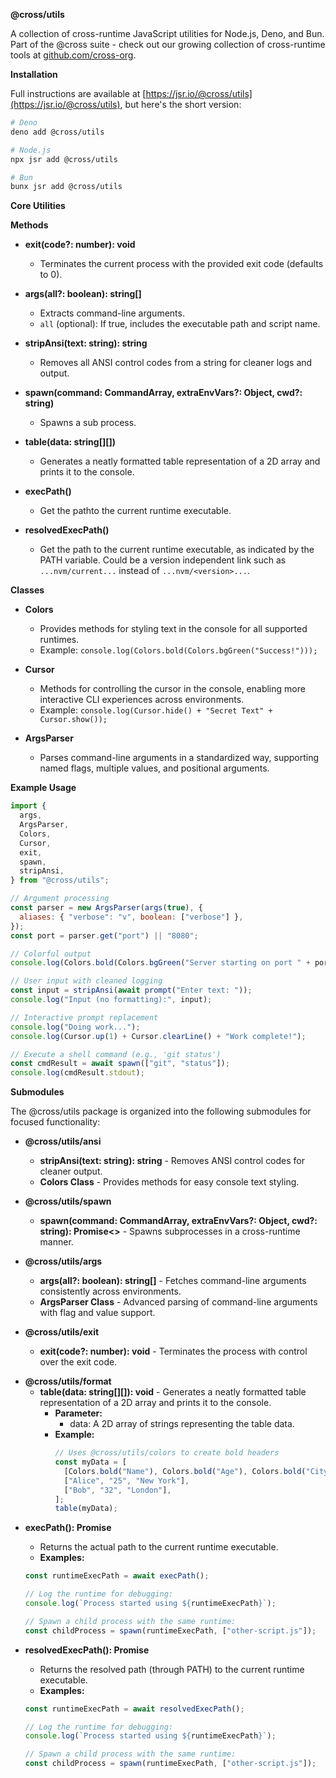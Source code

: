 **@cross/utils**

A collection of cross-runtime JavaScript utilities for Node.js, Deno, and Bun.
Part of the @cross suite - check out our growing collection of cross-runtime
tools at [github.com/cross-org](https://github.com/cross-org).

**Installation**

Full instructions are available at
[https://jsr.io/@cross/utils](https://jsr.io/@cross/utils), but here's the short
version:

```bash
# Deno
deno add @cross/utils

# Node.js
npx jsr add @cross/utils

# Bun
bunx jsr add @cross/utils
```

**Core Utilities**

**Methods**

- **exit(code?: number): void**
  - Terminates the current process with the provided exit code (defaults to 0).

- **args(all?: boolean): string[]**
  - Extracts command-line arguments.
  - `all` (optional): If true, includes the executable path and script name.

- **stripAnsi(text: string): string**
  - Removes all ANSI control codes from a string for cleaner logs and output.

- **spawn(command: CommandArray, extraEnvVars?: Object, cwd?: string)**
  - Spawns a sub process.

- **table(data: string[][])**
  - Generates a neatly formatted table representation of a 2D array and prints
    it to the console.

- **execPath()**
  - Get the pathto the current runtime executable.

- **resolvedExecPath()**
  - Get the path to the current runtime executable, as indicated by the PATH
    variable. Could be a version independent link such as `...nvm/current...`
    instead of `...nvm/<version>...`.

**Classes**

- **Colors**
  - Provides methods for styling text in the console for all supported runtimes.
  - Example: `console.log(Colors.bold(Colors.bgGreen("Success!")));`

- **Cursor**
  - Methods for controlling the cursor in the console, enabling more interactive
    CLI experiences across environments.
  - Example: `console.log(Cursor.hide() + "Secret Text" + Cursor.show());`

- **ArgsParser**
  - Parses command-line arguments in a standardized way, supporting named flags,
    multiple values, and positional arguments.

**Example Usage**

```javascript
import {
  args,
  ArgsParser,
  Colors,
  Cursor,
  exit,
  spawn,
  stripAnsi,
} from "@cross/utils";

// Argument processing
const parser = new ArgsParser(args(true), {
  aliases: { "verbose": "v", boolean: ["verbose"] },
});
const port = parser.get("port") || "8080";

// Colorful output
console.log(Colors.bold(Colors.bgGreen("Server starting on port " + port)));

// User input with cleaned logging
const input = stripAnsi(await prompt("Enter text: "));
console.log("Input (no formatting):", input);

// Interactive prompt replacement
console.log("Doing work...");
console.log(Cursor.up(1) + Cursor.clearLine() + "Work complete!");

// Execute a shell command (e.g., 'git status')
const cmdResult = await spawn(["git", "status"]);
console.log(cmdResult.stdout);
```

**Submodules**

The @cross/utils package is organized into the following submodules for focused
functionality:

- **@cross/utils/ansi**
  - **stripAnsi(text: string): string** - Removes ANSI control codes for cleaner
    output.
  - **Colors Class** - Provides methods for easy console text styling.

- **@cross/utils/spawn**
  - **spawn(command: CommandArray, extraEnvVars?: Object, cwd?: string):
    Promise<>** - Spawns subprocesses in a cross-runtime manner.

- **@cross/utils/args**
  - **args(all?: boolean): string[]** - Fetches command-line arguments
    consistently across environments.
  - **ArgsParser Class** - Advanced parsing of command-line arguments with flag
    and value support.

- **@cross/utils/exit**
  - **exit(code?: number): void** - Terminates the process with control over the
    exit code.

* **@cross/utils/format**
  - **table(data: string[][]): void** - Generates a neatly formatted table
    representation of a 2D array and prints it to the console.
    - **Parameter:**
      - data: A 2D array of strings representing the table data.
    - **Example:**
      ```javascript
      // Uses @cross/utils/colors to create bold headers
      const myData = [
        [Colors.bold("Name"), Colors.bold("Age"), Colors.bold("City")],
        ["Alice", "25", "New York"],
        ["Bob", "32", "London"],
      ];
      table(myData);
      ```

- **execPath(): Promise<string>**
  - Returns the actual path to the current runtime executable.
  - **Examples:**
  ```javascript
  const runtimeExecPath = await execPath();

  // Log the runtime for debugging:
  console.log(`Process started using ${runtimeExecPath}`);

  // Spawn a child process with the same runtime:
  const childProcess = spawn(runtimeExecPath, ["other-script.js"]);
  ```

- **resolvedExecPath(): Promise<string>**
  - Returns the resolved path (through PATH) to the current runtime executable.
  - **Examples:**
  ```javascript
  const runtimeExecPath = await resolvedExecPath();

  // Log the runtime for debugging:
  console.log(`Process started using ${runtimeExecPath}`);

  // Spawn a child process with the same runtime:
  const childProcess = spawn(runtimeExecPath, ["other-script.js"]);
  ```
